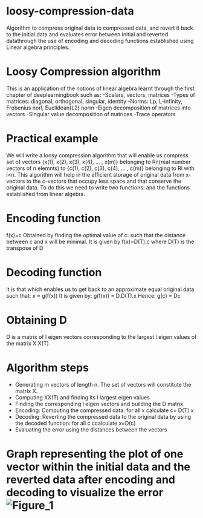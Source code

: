 # loosy-compression-data
Algorithm to compress original data to compressed data, and revert it back to the initial data and evaluates error between initial and reverted datathrough the use of encoding and decoding functions established using Linear algebra principles.
# Loosy Compression algorithm
This is an application of the notions of linear algebra learnt through the first chapter of deeplearningbook such as:
-Scalars, vectors, matrices
-Types of matrices: diagonal, orthogonal, singular, identity
-Norms: Lp, L-infinity, Frobenius norl, Euclidean(L2) norm
-Eigen decomposition of matrices into vectors
-SIngular value decomposition of matrices
-Trace operators

# Practical example
We will write a loosy compression algorithm that will enable us compress set of vectors {x(1), x(2), x(3), x(4), ... , x(m)} belonging to Rn(real number vectors of n elemnts) to {c(1), c(2), c(3), c(4), ... , c(m)} belonging to Rl with l<n.
This algorithm will help in the efficient storage of original data from x-vectors to the c-vectors that occupy less space and that conserve the original data.
To do this we need to write two functions: <the encoding> and the <decoding> functions established from linear algebra.

# Encoding function
f(x)=c
Obtained by finding the optimal value of c: such that the distance between c and x will be minimal.
It is given by f(x)=D(T).c
where D(T) is the transpose of D
# Decoding function
it is that which enables us to get back to an approximate equal original data such that: x = g(f(x))
It is given by: g(f(x)) = D.D(T).x
Hence: g(c) = Dc
# Obtaining D
D is a matrix of l eigen vectors corresponding to the largest l eigen values of the matrix X.X(T)

# Algorithm steps
- Generating m vectors of length n. The set of vectors will constitute the matrix X.
- Computing XX(T) and finding its l largest eigen values
- Finding the corresponding l eigen vectors and building the D matrix
- Encoding: Computing the compressed data: for all x calculate c= D(T).x
- Decoding: Reverting the compressed data to the original data by using the decoded function: for all c ccalculate x=D(c)
- Evaluating the error using the distances between the vectors 
# Graph representing the plot of one vector within the initial data and the reverted data after encoding and decoding to visualize the error![Figure_1](https://github.com/Eleonor2004/loosy-compression-data/assets/149597609/9b4e230f-82a3-498b-a206-d9abcabdb1aa)

